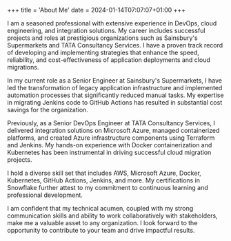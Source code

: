 +++
title = 'About Me'
date = 2024-01-14T07:07:07+01:00
+++

I am a seasoned professional with extensive experience in DevOps, cloud engineering, and integration solutions. My career includes successful projects and roles at prestigious organizations such as Sainsbury's Supermarkets and TATA Consultancy Services. I have a proven track record of developing and implementing strategies that enhance the speed, reliability, and cost-effectiveness of application deployments and cloud migrations.

In my current role as a Senior Engineer at Sainsbury's Supermarkets, I have led the transformation of legacy application infrastructure and implemented automation processes that significantly reduced manual tasks. My expertise in migrating Jenkins code to GitHub Actions has resulted in substantial cost savings for the organization.

Previously, as a Senior DevOps Engineer at TATA Consultancy Services, I delivered integration solutions on Microsoft Azure, managed containerized platforms, and created Azure infrastructure components using Terraform and Jenkins. My hands-on experience with Docker containerization and Kubernetes has been instrumental in driving successful cloud migration projects.

I hold a diverse skill set that includes AWS, Microsoft Azure, Docker, Kubernetes, GitHub Actions, Jenkins, and more. My certifications in Snowflake further attest to my commitment to continuous learning and professional development.

I am confident that my technical acumen, coupled with my strong communication skills and ability to work collaboratively with stakeholders, make me a valuable asset to any organization. I look forward to the opportunity to contribute to your team and drive impactful results.
<!-- 
## Education

**R.M.K Engineering College, Chennai, Tamil Nadu**  
*April 2008 - April 2012*

- Bachelor of Engineering in Electronics and Communications

## Skills

**Soft Skills**

- Excellent communication skills and confidence in front of an audience.
- Talent for investigating and researching processes to offer improvements and solutions for the benefit of the organization.

**Technical Skills**

- Amazon Web Services (IaaS, PaaS, Hybrid)
- Microsoft Azure (IaaS, PaaS, Hybrid)
- Docker Containerization
- DevOps
- Kubernetes
- GitHub Actions
- Jenkins
- Azure Compute, Network, Storage & Disaster Recovery
- Ansible
- Agile methodologies
- IBM App Connect Enterprise
- IBM WebSphere MQ
- Mule ESB
- Bash
- Snowflake
- Nexus

## Contact

**Address:** 60 Jefferson House, West Drayton, London, UB7 9FL  
**Phone number:** +44 7438 867 877  
**E-mail:** nandakumar649@gmail.com  
**LinkedIn:** [linkedin.com/in/nandakumar-balasubramaniyam](https://www.linkedin.com/in/nandakumar-balasubramaniyam)  
**GitHub:** [github.com/nandakumar649](https://github.com/nandakumar649)  
**Website:** [nandakumar649.github.io](https://nandakumar649.github.io) -->